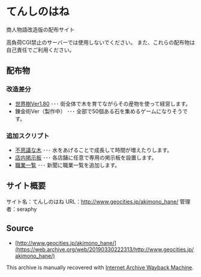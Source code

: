 # てんしのはね

商人物語改造版の配布サイト

高負荷CGI禁止のサーバーでは使用しないでください。
また、これらの配布物は自己責任でご利用ください。

## 配布物

### 改造差分

- [世界樹Ver1.80](./050330yggdrasill.zip) ･･･ 街全体で木を育てながらその産物を使って経営します。
- 錬金術Ver（製作中） ･･･ 全部で50個ある石を集めるゲームになりそうです。

### 追加スクリプト

- [不思議な木](./tree.zip) ･･･ 水をあげることで成長して時間が増えたりします。
- [店内掲示板](./subbbs.zip) ･･･ 各店舗に任意で専用の掲示板を設置します。
- [職業一覧](./joblist.zip) ･･･ 新聞に職業一覧を追加します。

## サイト概要

サイト名：てんしのはね
URL：http://www.geocities.jp/akimono_hane/
管理者：seraphy

## Source

- [http://www.geocities.jp/akimono_hane/](https://web.archive.org/web/20190330222313/http://www.geocities.jp/akimono_hane/)

This archive is manually recovered with [Internet Archive Wayback Machine](https://web.archive.org/).
